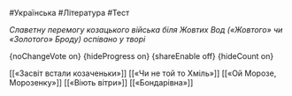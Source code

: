 #Українська #Література #Тест

*Славетну перемогу козацького війська біля Жовтих Вод («Жовтого» чи «Золотого» Броду) оспівано у творі*

{noChangeVote on}
{hideProgress on}
{shareEnable off}
{hideCount on}

[[«Засвіт встали козаченьки»]]
[[«Чи не той то Хміль»]]
[[«Ой Морозе, Морозенку»]]
[[«Віють вітри»]]
[[«Бондарівна»]]
